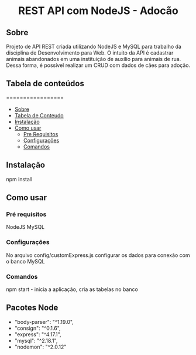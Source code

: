 <h1 align="center">REST API com NodeJS - Adocão</h1>

## Sobre

Projeto de API REST criada utilizando NodeJS e MySQL para trabalho da disciplina de Desenvolvimento para Web.
O intuito da API é cadastrar animais abandonados em uma instituição de auxílio para animais de rua.
Dessa forma, é possível realizar um CRUD com dados de cães para adoção.

## Tabela de conteúdos
=================
<!--ts-->
   * [Sobre](#Sobre)
   * [Tabela de Conteudo](#tabela-de-conteúdos)
   * [Instalação](#instalação)
   * [Como usar](#como-usar)
      * [Pre Requisitos](#pré-requisitos)
      * [Configurações](#configurações)
      * [Comandos](#comandos)
<!--te-->
## Instalação

npm install

## Como usar

### Pré requisitos

NodeJS
MySQL

### Configurações

No arquivo config/customExpress.js configurar os dados para conexão com o banco MySQL

### Comandos

npm start - inicia a aplicação, cria as tabelas no banco

## Pacotes Node

- "body-parser": "^1.19.0",
- "consign": "^0.1.6",
- "express": "^4.17.1",
- "mysql": "^2.18.1",
- "nodemon": "^2.0.12"
